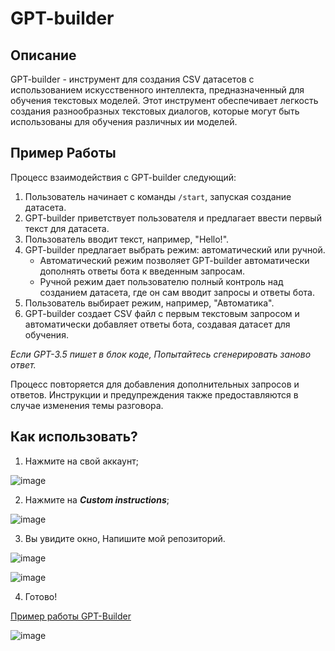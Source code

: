# GPT-builder

## Описание

GPT-builder - инструмент для создания CSV датасетов с использованием искусственного интеллекта, предназначенный для обучения текстовых моделей. Этот инструмент обеспечивает легкость создания разнообразных текстовых диалогов, которые могут быть использованы для обучения различных ии моделей.

## Пример Работы

Процесс взаимодействия с GPT-builder следующий:

1. Пользователь начинает с команды `/start`, запуская создание датасета.
2. GPT-builder приветствует пользователя и предлагает ввести первый текст для датасета.
3. Пользователь вводит текст, например, "Hello!".
4. GPT-builder предлагает выбрать режим: автоматический или ручной.
   - Автоматический режим позволяет GPT-builder автоматически дополнять ответы бота к введенным запросам.
   - Ручной режим дает пользователю полный контроль над созданием датасета, где он сам вводит запросы и ответы бота.
5. Пользователь выбирает режим, например, "Автоматика".
6. GPT-builder создает CSV файл с первым текстовым запросом и автоматически добавляет ответы бота, создавая датасет для обучения.


*Если GPT-3.5 пишет в блок коде, Попытайтесь сгенерировать заново ответ.* 


Процесс повторяется для добавления дополнительных запросов и ответов. Инструкции и предупреждения также предоставляются в случае изменения темы разговора.

## Как использовать?
1. Нажмите на свой аккаунт;

![image](https://github.com/C4ainikT/GPT-Builder.Dataset-Custom-Instruction-RUSSION/assets/129612159/924b02e5-e45e-4c30-ae1c-fa7467c3fbf7)

2. Нажмите на ***Custom instructions***;

![image](https://github.com/C4ainikT/GPT-Builder.Dataset-Custom-Instruction-RUSSION/assets/129612159/5fa8e2d4-c225-45e0-bb21-889951389039)

3. Вы увидите окно, Напишите мой репозиторий.

![image](https://github.com/C4ainikT/GPT-Builder.Dataset-Custom-Instruction-RUSSION/assets/129612159/dc0faacf-217d-41a6-b8da-7b4a2ca98663)

![image](https://github.com/C4ainikT/GPT-Builder.Dataset-Custom-Instruction-RUSSION/assets/129612159/00ccd410-d6c6-4c88-83e6-dfe13a410b19)

4. Готово!

[Пример работы GPT-Builder](https://chat.openai.com/share/fc2ae19f-787c-4ee8-81f0-35b508a84298)

![image](https://github.com/C4ainikT/GPT-Builder.Dataset-Custom-Instruction-RUSSION/assets/129612159/218b9c01-c40d-432f-b428-1f7613eaa430)

